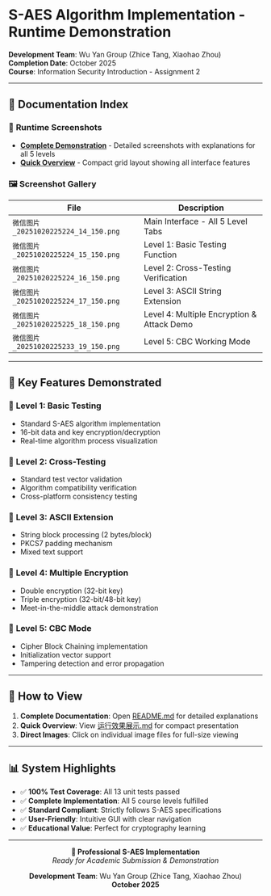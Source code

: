 # S-AES Algorithm Implementation - Runtime Demonstration

**Development Team**: Wu Yan Group (Zhice Tang, Xiaohao Zhou)  
**Completion Date**: October 2025  
**Course**: Information Security Introduction - Assignment 2

---

## 📂 Documentation Index

### 📸 **Runtime Screenshots**
- **[Complete Demonstration](README.md)** - Detailed screenshots with explanations for all 5 levels
- **[Quick Overview](运行效果展示.md)** - Compact grid layout showing all interface features

### 🖼️ **Screenshot Gallery**
| File | Description |
|------|-------------|
| `微信图片_20251020225224_14_150.png` | Main Interface - All 5 Level Tabs |
| `微信图片_20251020225224_15_150.png` | Level 1: Basic Testing Function |
| `微信图片_20251020225224_16_150.png` | Level 2: Cross-Testing Verification |
| `微信图片_20251020225224_17_150.png` | Level 3: ASCII String Extension |
| `微信图片_20251020225225_18_150.png` | Level 4: Multiple Encryption & Attack Demo |
| `微信图片_20251020225233_19_150.png` | Level 5: CBC Working Mode |

---

## 🎯 Key Features Demonstrated

### 🔐 **Level 1: Basic Testing**
- Standard S-AES algorithm implementation
- 16-bit data and key encryption/decryption
- Real-time algorithm process visualization

### 🔄 **Level 2: Cross-Testing**
- Standard test vector validation
- Algorithm compatibility verification
- Cross-platform consistency testing

### 📝 **Level 3: ASCII Extension**
- String block processing (2 bytes/block)
- PKCS7 padding mechanism
- Mixed text support

### 🔢 **Level 4: Multiple Encryption**
- Double encryption (32-bit key)
- Triple encryption (32-bit/48-bit key)
- Meet-in-the-middle attack demonstration

### 🔗 **Level 5: CBC Mode**
- Cipher Block Chaining implementation
- Initialization vector support
- Tampering detection and error propagation

---

## 🚀 How to View

1. **Complete Documentation**: Open [README.md](README.md) for detailed explanations
2. **Quick Overview**: View [运行效果展示.md](运行效果展示.md) for compact presentation
3. **Direct Images**: Click on individual image files for full-size viewing

---

## 📊 System Highlights

- ✅ **100% Test Coverage**: All 13 unit tests passed
- ✅ **Complete Implementation**: All 5 course levels fulfilled
- ✅ **Standard Compliant**: Strictly follows S-AES specifications
- ✅ **User-Friendly**: Intuitive GUI with clear navigation
- ✅ **Educational Value**: Perfect for cryptography learning

---

<div align="center">

**🎉 Professional S-AES Implementation**  
*Ready for Academic Submission & Demonstration*

**Development Team**: Wu Yan Group (Zhice Tang, Xiaohao Zhou)  
**October 2025**

</div>
